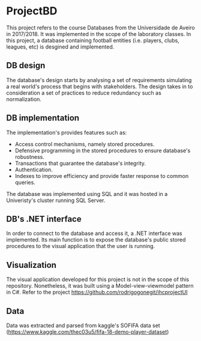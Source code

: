 # ProjectBD
This project refers to the course Databases from the Universidade de Aveiro in 2017/2018. It was implemented in the scope of the laboratory classes.
In this project, a database containing football entities (i.e. players, clubs, leagues, etc) is desgined and implemented. 

## DB design
The database's design starts by analysing a set of requirements simulating a real world's process that begins with stakeholders. 
The design takes in to consideration a set of practices to reduce redundancy such as normalization.


## DB implementation
The implementation's provides features such as:

* Access control mechanisms, namely stored procedures.
* Defensive programming in the stored procedures to ensure database's robustness.
* Transactions that guarantee the database's integrity.
* Authentication.
* Indexes to improve efficiency and provide faster response to common queries.

The database was implemented using SQL and it was hosted in a Univeristy's cluster running SQL Server. 

## DB's .NET interface

In order to connect to the database and access it, a .NET interface was implemented. Its main function is to expose the database's public stored procedures to the visual application that the user is running.

## Visualization
The visual application developed for this project is not in the scope of this repository. Nonetheless, it was built using a Model-view-viewmodel pattern in C#. Refer to the project https://github.com/rodrigogonegit/ihcprojectUI 

## Data
Data was extracted and parsed from kaggle's SOFIFA data set (https://www.kaggle.com/thec03u5/fifa-18-demo-player-dataset)
